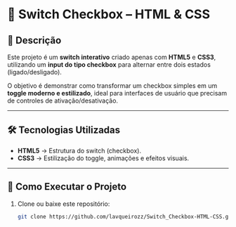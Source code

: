 # 🔘 Switch Checkbox – HTML & CSS

## 📌 Descrição
Este projeto é um **switch interativo** criado apenas com **HTML5** e **CSS3**, utilizando um **input do tipo checkbox** para alternar entre dois estados (ligado/desligado).  

O objetivo é demonstrar como transformar um checkbox simples em um **toggle moderno e estilizado**, ideal para interfaces de usuário que precisam de controles de ativação/desativação.  

---

## 🛠 Tecnologias Utilizadas
- **HTML5** → Estrutura do switch (checkbox).  
- **CSS3** → Estilização do toggle, animações e efeitos visuais.  

---

## 🚀 Como Executar o Projeto
1. Clone ou baixe este repositório:
   ```bash
   git clone https://github.com/lavqueirozz/Switch_Checkbox-HTML-CSS.git
